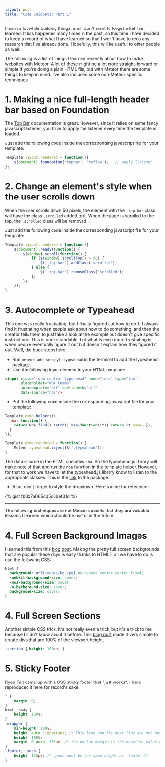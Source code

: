 ```yaml
---
layout: post
title: "Code Snippets: Part 1"
---
```


I learn a lot while building things, and I don't want to forget what I've learned. It has happened many times in the past, so this time I have decided to keep a record of what I have learned so that I won't have to redo any research that I've already done. Hopefully, this will be useful to other people as well.

The following is a list of things I learned recently about how to make websites with Meteor. A lot of these might be a lot more straight-forward or simple if you're doing a plain HTML file, but with Meteor there are some things to keep in mind. I've also included some non-Meteor specific techniques.

# 1. Making a nice full-length header bar based on Foundation

The [Top Bar](http://foundation.zurb.com/docs/components/topbar.html) documentation is great. However, since it relies on some fancy javascript listener, you have to apply the listener every time the template is loaded.

Just add the following code inside the corresponding javascript file for your template:

```javascript
Template.layout.rendered = function(){
	$(document).foundation('topbar', 'reflow');   // apply listener
};
```

# 2. Change an element's style when the user scrolls down

When the user scrolls down 50 pixels, the element with the `.top-bar` class will have the class `.scrolled` added to it. When the page is scrolled to the top, the `.scrolled` class will be removed.

Just add the following code inside the corresponding javascript file for your template:

```javascript
Template.layout.rendered = function(){
	$(document).ready(function() {
		$(window).scroll(function() {
			if ($(window).scrollTop() > 50) {
				$('.top-bar').addClass('scrolled');
			} else {
				$('.top-bar').removeClass('scrolled');
			};
		});
	});
}
```

# 3. Autocomplete or Typeahead

This one was really frustrating, but I finally figured out how to do it. I always find it frustrating when people ask about how to do something, and then the creator tells them to just take a look at the example but doesn't give specific instructions. This is understandable, but what is even more frustrating is when people eventually figure it out but doesn't explain how they figured it out. Well, the buck stops here.

- Run `meteor add sergeyt:typeahead` in the terminal to add the typeahead package.
- Use the following input element in your HTML template:

```html
<input class="form-control typeahead" name="team" type="text"
       placeholder="NBA teams"
       autocomplete="off" spellcheck="off"
       data-source="nba"/>
```

- Put the following code inside the corresponding javascript file for your template:

```javascript
Template.demo.helpers({
  nba: function() {
  	return Nba.find().fetch().map(function(it){ return it.name; });
  }
});

Template.demo.rendered = function() {
	Meteor.typeahead.inject($('.typeahead'));
}
```

The data-source in the HTML specifies `nba`. So the typeahead.js library will make note of that and run the `nba` function in the template helper. However, for that to work we have to let the typeahead.js library know to listen to the appropriate classes. This is the [link](https://atmospherejs.com/sergeyt/typeahead) to the package.

- Also, don't forget to style the dropdown. Here's mine for reference:

{% gist fb007a065cd5c0bef31d %}

----

The following techniques are not Meteor specific, but they are valuable lessons I learned which should be useful in the future.

# 4. Full Screen Background Images

I learned this from this [blog post](http://css-tricks.com/perfect-full-page-background-image/). Making the pretty full screen backgrounds that are popular these days is easy thanks to HTML5, all we have to do is use the following CSS:

```css
html { 
  background: url(images/bg.jpg) no-repeat center center fixed; 
  -webkit-background-size: cover;
  -moz-background-size: cover;
  -o-background-size: cover;
  background-size: cover;
}
```

# 4. Full Screen Sections

Another simple CSS trick. It's not really even a trick, but it's a trick to me because I didn't know about it before. This [blog post](https://medium.com/@ckor/make-full-screen-sections-with-1-line-of-css-b82227c75cbd) made it very simple to create divs that are 100% of the viewport height.

```css
.section { height: 100vh; }
```

# 5. Sticky Footer

[Ryan Fait](http://ryanfait.com/sticky-footer/) came up with a CSS sticky footer that "just works". I have reproduced it here for record's sake:

```css
* {
	margin: 0;
}
html, body {
	height: 100%;
}
.wrapper {
	min-height: 100%;
	height: auto !important; /* This line and the next line are not necessary unless you need IE6 support */
	height: 100%;
	margin: 0 auto -155px; /* the bottom margin is the negative value of the footer's height */
}
.footer, .push {
	height: 155px; /* .push must be the same height as .footer */
}
```